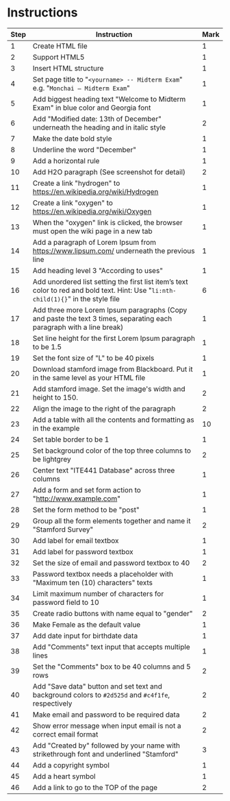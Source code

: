 # Instructions

| Step | Instruction                                                                                                                         | Mark |
|------|-------------------------------------------------------------------------------------------------------------------------------------|------|
| 1    | Create HTML file                                                                                                                    | 1    |
| 2    | Support HTML5                                                                                                                       | 1    |
| 3    | Insert HTML structure                                                                                                               | 1    |
| 4    | Set page title to "`<yourname> -- Midterm Exam`" e.g. "`Monchai – Midterm Exam`"                                                    | 1    |
| 5    | Add biggest heading text "Welcome to Midterm Exam" in blue color and Georgia font                                                   | 1    |
| 6    | Add "Modified date: 13th of December" underneath the heading and in italic style                                                    | 2    |
| 7    | Make the date bold style                                                                                                            | 1    |
| 8    | Underline the word "December"                                                                                                       | 1    |
| 9    | Add a horizontal rule                                                                                                               | 1    |
| 10   | Add H2O paragraph (See screenshot for detail)                                                                                       | 2    |
| 11   | Create a link "hydrogen" to https://en.wikipedia.org/wiki/Hydrogen                                                                  | 1    |
| 12   | Create a link "oxygen" to https://en.wikipedia.org/wiki/Oxygen                                                                      | 1    |
| 13   | When the "oxygen" link is clicked, the browser must open the wiki page in a new tab                                                 | 1    |
| 14   | Add a paragraph of Lorem Ipsum from https://www.lipsum.com/ underneath the previous line                                            | 1    |
| 15   | Add heading level 3 "According to uses"                                                                                             | 1    |
| 16   | Add unordered list setting the first list item’s text color to red and bold text. Hint: Use "`li:nth-child(1){}`" in the style file | 6    |
| 17   | Add three more Lorem Ipsum paragraphs (Copy and paste the text 3 times, separating each paragraph with a line break)                | 1    |
| 18   | Set line height for the first Lorem Ipsum paragraph to be 1.5                                                                       | 1    |
| 19   | Set the font size of "L" to be 40 pixels                                                                                            | 1    |
| 20   | Download stamford image from Blackboard. Put it in the same level as your HTML file                                                 | 1    |
| 21   | Add stamford image. Set the image's width and height to 150.                                                                        | 2    |
| 22   | Align the image to the right of the paragraph                                                                                       | 2    |
| 23   | Add a table with all the contents and formatting as in the example                                                                  | 10   |
| 24   | Set table border to be 1                                                                                                            | 1    |
| 25   | Set background color of the top three columns to be lightgrey                                                                       | 2    |
| 26   | Center text "ITE441 Database" across three columns                                                                                  | 1    |
| 27   | Add a form and set form action to "http://www.example.com"                                                                          | 1    |
| 28   | Set the form method to be "post"                                                                                                    | 1    |
| 29   | Group all the form elements together and name it "Stamford Survey"                                                                  | 2    |
| 30   | Add label for email textbox                                                                                                         | 1    |
| 31   | Add label for password textbox                                                                                                      | 1    |
| 32   | Set the size of email and password textbox to 40                                                                                    | 2    |
| 33   | Password textbox needs a placeholder with "Maximum ten (10) characters" texts                                                       | 1    |
| 34   | Limit maximum number of characters for password field to 10                                                                         | 1    |
| 35   | Create radio buttons with name equal to "gender"                                                                                    | 2    |
| 36   | Make Female as the default value                                                                                                    | 1    |
| 37   | Add date input for birthdate data                                                                                                   | 1    |
| 38   | Add "Comments" text input that accepts multiple lines                                                                               | 1    |
| 39   | Set the "Comments" box to be 40 columns and 5 rows                                                                                  | 2    |
| 40   | Add "Save data" button and set text and background colors to `#2d525d` and `#c4f1fe`, respectively                                  | 2    |
| 41   | Make email and password to be required data                                                                                         | 2    |
| 42   | Show error message when input email is not a correct email format                                                                   | 2    |
| 43   | Add "Created by" followed by your name with strikethrough font and underlined "Stamford"                                            | 3    |
| 44   | Add a copyright symbol                                                                                                              | 1    |
| 45   | Add a heart symbol                                                                                                                  | 1    |
| 46   | Add a link to go to the TOP of the page                                                                                             | 2    |

